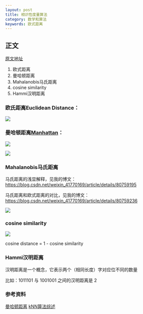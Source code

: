 ```yaml
---
layout: post
title: 相识性度量算法
category: 数学和算法
keywords: 欧式距离
---
```

## 正文
[原文地址](https://blog.csdn.net/weixin_41770169/article/details/80659236)

1. 欧式距离
2. 曼哈顿距离
3. Mahalanobis马氏距离
4. cosine similarity
5. Hammi汉明距离




### 欧氏距离Euclidean Distance：

![](https://img-blog.csdn.net/20180611230549668?watermark/2/text/aHR0cHM6Ly9ibG9nLmNzZG4ubmV0L3dlaXhpbl80MTc3MDE2OQ==/font/5a6L5L2T/fontsize/400/fill/I0JBQkFCMA==/dissolve/70)

### 曼哈顿距离[Manhattan](https://www.baidu.com/s?wd=Manhattan&tn=24004469_oem_dg&rsv_dl=gh_pl_sl_csd)：

![](https://img-blog.csdn.net/2018061123072969?watermark/2/text/aHR0cHM6Ly9ibG9nLmNzZG4ubmV0L3dlaXhpbl80MTc3MDE2OQ==/font/5a6L5L2T/fontsize/400/fill/I0JBQkFCMA==/dissolve/70)

![](https://img-blog.csdn.net/20180611230739451?watermark/2/text/aHR0cHM6Ly9ibG9nLmNzZG4ubmV0L3dlaXhpbl80MTc3MDE2OQ==/font/5a6L5L2T/fontsize/400/fill/I0JBQkFCMA==/dissolve/70)

### Mahalanobis马氏距离

马氏距离的浅显解释，见我的博文：https://blog.csdn.net/weixin_41770169/article/details/80759195

马氏距离和欧式距离的对比，见我的博文：https://blog.csdn.net/weixin_41770169/article/details/80759236

![](https://img-blog.csdn.net/20180621135314304?watermark/2/text/aHR0cHM6Ly9ibG9nLmNzZG4ubmV0L3dlaXhpbl80MTc3MDE2OQ==/font/5a6L5L2T/fontsize/400/fill/I0JBQkFCMA==/dissolve/70)

### cosine similarity

![](https://img-blog.csdn.net/20180621135440697?watermark/2/text/aHR0cHM6Ly9ibG9nLmNzZG4ubmV0L3dlaXhpbl80MTc3MDE2OQ==/font/5a6L5L2T/fontsize/400/fill/I0JBQkFCMA==/dissolve/70)

cosine distance = 1 - cosine similarity

### Hammi汉明距离

汉明距离是一个概念，它表示两个（相同长度）字对应位不同的数量

比如：1011101 与 1001001 之间的汉明距离是 2


### 参考资料
[曼哈顿距离](https://baike.baidu.com/item/%E6%9B%BC%E5%93%88%E9%A1%BF%E8%B7%9D%E7%A6%BB)
[kNN算法综述](https://wenku.baidu.com/view/d84cf670a5e9856a561260ce.html)
